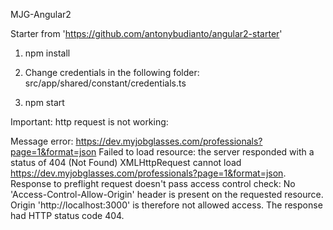 MJG-Angular2

Starter from 'https://github.com/antonybudianto/angular2-starter'

1) npm install

2) Change credentials in the following folder: src/app/shared/constant/credentials.ts

2) npm start


Important: http request is not working: 

Message error:
https://dev.myjobglasses.com/professionals?page=1&format=json Failed to load resource: the server responded with a status of 404 (Not Found)
XMLHttpRequest cannot load https://dev.myjobglasses.com/professionals?page=1&format=json.
Response to preflight request doesn't pass access control check: No 'Access-Control-Allow-Origin' header is present on the requested resource. Origin 'http://localhost:3000' is therefore not allowed access. The response had HTTP status code 404.
